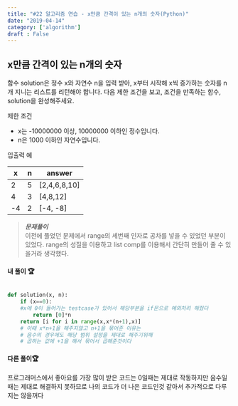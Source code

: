 ```yaml
---
title: "#22 알고리즘 연습 - x만큼 간격이 있는 n개의 숫자(Python)"
date: "2019-04-14"
category: ['algorithm']
draft : False
---
```


## x만큼 간격이 있는 n개의 숫자

함수 solution은 정수 x와 자연수 n을 입력 받아, 
x부터 시작해 x씩 증가하는 숫자를 n개 지니는 리스트를 리턴해야 합니다. 
다음 제한 조건을 보고, 조건을 만족하는 함수, solution을 완성해주세요.


제한 조건

* x는 -10000000 이상, 10000000 이하인 정수입니다.
* n은 1000 이하인 자연수입니다.
  

입출력 예

|x	|n	|answer|
|-|-|-|
|2	|5	|[2,4,6,8,10]|
|4	|3	|[4,8,12]|
|-4|	2|	[-4, -8]|



>__*문제풀이*__   
이전에 풀었던 문제에서
range의 세번째 인자로 공차를 넣을 수 있었던 부분이 있었다.
range의 성질을 이용하고 list comp를 이용해서 간단히 만들어 줄 수 있을거라 생각했다.

#### 내 풀이 🏆
```python

def solution(x, n):
    if (x==0):                    
    #x에 0이 들어가는 testcase가 있어서 해당부분을 if문으로 예외처리 해줬다
        return [0]*n
    return [i for i in range(x,x*(n+1),x)]  
    # 이때 x*n+1을 해주지않고 n+1을 묶어준 이유는 
    # 음수의 경우에도 해당 범위 설정을 제대로 해주기위해
    # 곱하는 값에 +1을 해서 묶어서 곱해준것이다

```

#### 다른 풀이🏆

프로그래머스에서 좋아요를 가장 많이 받은 코드는 0일때는 제대로 작동하지만
음수일때는 제대로 해결하지 못하므로 나의 코드가 더 나은 코드인것 같아서 추가적으로
다루지는 않을꺼다